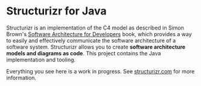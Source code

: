 Structurizr for Java
====

Structurizr is an implementation of the C4 model as described in Simon Brown's
[Software Architecture for Developers](https://leanpub.com/software-architecture-for-developers) book, which provides a way to easily and effectively communicate the software architecture of a software system. Structurizr allows you to create __software architecture models and diagrams as code__. This project contains the Java implementation and tooling.

Everything you see here is a work in progress. See [structurizr.com](http://structurizr.com) for more information.